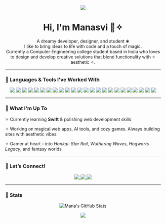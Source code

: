 <div align="center">
  <img src="https://capsule-render.vercel.app/api?type=waving&color=ff69b4&height=150&section=header"/>
</div>
<h1 align="center">Hi, I'm Manasvi 🦢✧</h1>
<p align="center">
  A dreamy developer, designer, and student ❀<br>
  I like to bring ideas to life with code and a touch of magic.<br>
  Currently a Computer Engineering college student based in India who loves to design and develop creative solutions that blend functionality with ✧ aesthetic ✧.
</p>

---

### 🌸 Languages & Tools I've Worked With

<p align="center">
  <img src="https://img.shields.io/badge/Python&nbsp;&nbsp;&nbsp;&nbsp;-000000?style=for-the-badge&logo=python&logoColor=ff69b4"/>
  <img src="https://img.shields.io/badge/Java&nbsp;&nbsp;&nbsp;&nbsp;&nbsp;&nbsp;&nbsp;&nbsp;-000000?style=for-the-badge&logo=java&logoColor=ff69b4"/>
  <img src="https://img.shields.io/badge/JavaScript&nbsp;&nbsp;&nbsp;&nbsp;-000000?style=for-the-badge&logo=javascript&logoColor=ff69b4"/>
  <img src="https://img.shields.io/badge/MongoDB-000000?style=for-the-badge&logo=mongodb&logoColor=ff69b4"/>
  <img src="https://img.shields.io/badge/Express.js-000000?style=for-the-badge&logo=express&logoColor=ff69b4"/>
  <img src="https://img.shields.io/badge/React&nbsp;&nbsp;&nbsp;&nbsp;&nbsp;&nbsp;&nbsp;&nbsp;&nbsp;-000000?style=for-the-badge&logo=react&logoColor=ff69b4"/>
  <img src="https://img.shields.io/badge/Node.js-000000?style=for-the-badge&logo=node.js&logoColor=ff69b4"/>
  <img src="https://img.shields.io/badge/TailwindCSS&nbsp;&nbsp;&nbsp;&nbsp;-000000?style=for-the-badge&logo=tailwindcss&logoColor=ff69b4"/>
  <img src="https://img.shields.io/badge/Material--UI&nbsp;&nbsp;&nbsp;&nbsp;-000000?style=for-the-badge&logo=mui&logoColor=ff69b4"/>
  <img src="https://img.shields.io/badge/MySQL&nbsp;&nbsp;&nbsp;&nbsp;&nbsp;&nbsp;&nbsp;&nbsp;-000000?style=for-the-badge&logo=mysql&logoColor=ff69b4"/>
  <img src="https://img.shields.io/badge/PostgreSQL&nbsp;&nbsp;&nbsp;&nbsp;-000000?style=for-the-badge&logo=postgresql&logoColor=ff69b4"/>
  <img src="https://img.shields.io/badge/Flask&nbsp;&nbsp;&nbsp;&nbsp;&nbsp;&nbsp;&nbsp;&nbsp;-000000?style=for-the-badge&logo=flask&logoColor=ff69b4"/>
  <img src="https://img.shields.io/badge/HTML5&nbsp;&nbsp;&nbsp;&nbsp;&nbsp;&nbsp;&nbsp;&nbsp;-000000?style=for-the-badge&logo=html5&logoColor=ff69b4"/>
  <img src="https://img.shields.io/badge/CSS3&nbsp;&nbsp;&nbsp;&nbsp;&nbsp;&nbsp;&nbsp;&nbsp;-000000?style=for-the-badge&logo=css3&logoColor=ff69b4"/>
  <img src="https://img.shields.io/badge/C&nbsp;&nbsp;&nbsp;&nbsp;&nbsp;&nbsp;&nbsp;&nbsp;&nbsp;&nbsp;&nbsp;&nbsp;-000000?style=for-the-badge&logo=c&logoColor=ff69b4"/>
  <img src="https://img.shields.io/badge/C++&nbsp;&nbsp;&nbsp;&nbsp;&nbsp;&nbsp;&nbsp;&nbsp;-000000?style=for-the-badge&logo=c%2B%2B&logoColor=ff69b4"/>
  <img src="https://img.shields.io/badge/Swift&nbsp;&nbsp;&nbsp;&nbsp;&nbsp;&nbsp;&nbsp;&nbsp;&nbsp;&nbsp;-000000?style=for-the-badge&logo=swift&logoColor=ff69b4"/>
  <img src="https://img.shields.io/badge/Canva-000000?style=for-the-badge&logo=canva&logoColor=ff69b4"/>
  <img src="https://img.shields.io/badge/Figma-000000?style=for-the-badge&logo=figma&logoColor=ff69b4"/>
  <img src="https://img.shields.io/badge/GitHub-000000?style=for-the-badge&logo=github&logoColor=ff69b4"/>
  <img src="https://img.shields.io/badge/Bootstrap-000000?style=for-the-badge&logo=bootstrap&logoColor=ff69b4"/>
  <img src="https://img.shields.io/badge/Vite-000000?style=for-the-badge&logo=vite&logoColor=ff69b4"/>
  <img src="https://img.shields.io/badge/Unity-000000?style=for-the-badge&logo=unity&logoColor=ff69b4"/>
  <img src="https://img.shields.io/badge/Electron-000000?style=for-the-badge&logo=electron&logoColor=ff69b4"/>
</p>

---

### 🌸 What I'm Up To

  ✧ Currently learning **Swift** & polishing web development skills

  ✧ Working on magical web apps, AI tools, and cozy games. Always building sites with aesthetic vibes

  ✧ Gamer at heart – into *Honkai: Star Rail*, *Wuthering Waves*, *Hogwarts Legacy*, and fantasy worlds

---

### 🌸 Let’s Connect!

<p align="center">
  <a href="https://drive.google.com/file/d/1GQXz5yGJ4cPbApFGdTLUsH8H6rK8BVOD/view?usp=sharing" target="_blank">
    <img src="https://img.shields.io/badge/Portfolio-ff69b4?style=for-the-badge&logo=about-dot-me&logoColor=white" />
  </a>
  <a href="https://www.linkedin.com/in/manasvinaik/" target="_blank">
    <img src="https://img.shields.io/badge/LinkedIn-000000?style=for-the-badge&logo=linkedin&logoColor=ff69b4" />
  </a>
  <a href="mailto:mnsvinaik@gmail.com">
    <img src="https://img.shields.io/badge/Gmail-000000?style=for-the-badge&logo=gmail&logoColor=ff69b4" />
  </a>
</p>

---
### 🌸 Stats

<p align="center">
  <img src="https://github-readme-stats.vercel.app/api?username=manasvinaik&show_icons=true&theme=radical&title_color=ff69b4&icon_color=ff69b4&text_color=ffffff&bg_color=000000" alt="Mana's GitHub Stats"/>
</p>
<div align="center">
  <img src="https://capsule-render.vercel.app/api?type=waving&color=ff69b4&height=150&section=footer"/>
</div>
